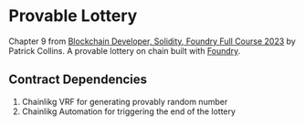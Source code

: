 # Provable Lottery

Chapter 9 from [Blockchain Developer, Solidity, Foundry Full Course 2023](https://www.youtube.com/playlist?list=PL4Rj_WH6yLgWe7TxankiqkrkVKXIwOP42)
by Patrick Collins. A provable lottery on chain built with [Foundry](https://github.com/foundry-rs/foundry).

## Contract Dependencies

1. Chainlikg VRF for generating provably random number
2. Chainlikg Automation for triggering the end of the lottery
